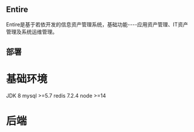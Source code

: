 ## Entire
Entire是基于若依开发的信息资产管理系统，基础功能----应用资产管理、IT资产管理及系统运维管理。

## 部署
# 基础环境
JDK 8
mysql >=5.7
redis 7.2.4
node >=14

# 后端
